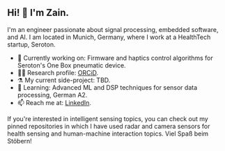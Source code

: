 ## Hi! 👋 I'm Zain.

I'm an engineer passionate about signal processing, embedded software, and AI. I am located in Munich, Germany, where I work at a HealthTech startup, Seroton.

- 🔭 Currently working on: Firmware and haptics control algorithms for Seroton's One Box pneumatic device.
- 🧑‍🔬 Research profile: [ORCiD](https://orcid.org/0009-0007-4853-8888).
- ⚗️ My current side-project: TBD.
- 🌱 Learning: Advanced ML and DSP techniques for sensor data processing, German A2.
- 📫 Reach me at: [LinkedIn](https://www.linkedin.com/).

If you're interested in intelligent sensing topics, you can check out my pinned repositories in which I have used radar and camera sensors for health sensing and human-machine interaction topics. Viel Spaß beim Stöbern!

<!--
**zainamir-98/zainamir-98** is a ✨ _special_ ✨ repository because its `README.md` (this file) appears on your GitHub profile.

Here are some ideas to get you started:

- 🔭 I’m currently working on ...
- 🌱 I’m currently learning ...
- 👯 I’m looking to collaborate on ...
- 🤔 I’m looking for help with ...
- 💬 Ask me about ...
- 📫 How to reach me: ...
- 😄 Pronouns: ...
- ⚡ Fun fact: ...
-->
